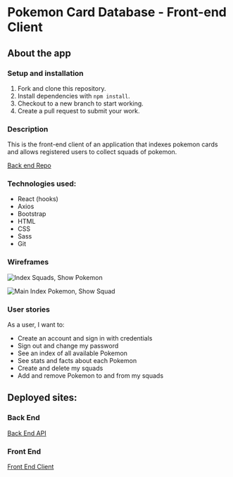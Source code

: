 # Pokemon Card Database - Front-end Client

## About the app

### Setup and installation

1. Fork and clone this repository.
2. Install dependencies with `npm install`.
3. Checkout to a new branch to start working.
4. Create a pull request to submit your work.

### Description

This is the front-end client of an application that indexes pokemon cards and allows registered users to collect squads of pokemon.

[Back end Repo](https://github.com/ktresel2/pokemon-back-end)


### Technologies used:

- React (hooks)
- Axios
- Bootstrap
- HTML
- CSS
- Sass
- Git

### Wireframes

![Index Squads, Show Pokemon](https://i.imgur.com/jD37voA.jpg)

![Main Index Pokemon, Show Squad](https://i.imgur.com/PHheB0o.jpg)

### User stories

As a user, I want to:

- Create an account and sign in with credentials
- Sign out and change my password
- See an index of all available Pokemon
- See stats and facts about each Pokemon
- Create and delete my squads
- Add and remove Pokemon to and from my squads

## Deployed sites:

### Back End

[Back End API](https://intense-sierra-55545.herokuapp.com/)

### Front End

[Front End Client](https://ktresel2.github.io/pokemon-front-end/)
